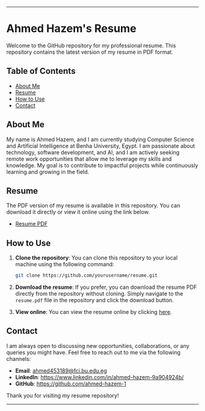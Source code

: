 
---

# Ahmed Hazem's Resume

Welcome to the GitHub repository for my professional resume. This repository contains the latest version of my resume in PDF format.

## Table of Contents
- [About Me](#about-me)
- [Resume](#resume)
- [How to Use](#how-to-use)
- [Contact](#contact)

## About Me

My name is Ahmed Hazem, and I am currently studying Computer Science and Artificial Intelligence at Benha University, Egypt. I am passionate about technology, software development, and AI, and I am actively seeking remote work opportunities that allow me to leverage my skills and knowledge. My goal is to contribute to impactful projects while continuously learning and growing in the field.

## Resume

The PDF version of my resume is available in this repository. You can download it directly or view it online using the link below.

- [Resume PDF]([path/to/your/resume.pdf](https://github.com/ahmed-hazem-1/Resume/blob/main/Ahmed%20Intern%20v.1.2.pdf))

## How to Use

1. **Clone the repository**: You can clone this repository to your local machine using the following command:
   ```bash
   git clone https://github.com/yourusername/resume.git
   ```

2. **Download the resume**: If you prefer, you can download the resume PDF directly from the repository without cloning. Simply navigate to the `resume.pdf` file in the repository and click the download button.

3. **View online**: You can view the resume online by clicking [here]([path/to/your/resume.pdf](https://github.com/ahmed-hazem-1/Resume/blob/main/Ahmed%20Intern%20v.1.2.pdf)).

## Contact

I am always open to discussing new opportunities, collaborations, or any queries you might have. Feel free to reach out to me via the following channels:

- **Email**: ahmed453189@fci.bu.edu.eg
- **LinkedIn**: https://www.linkedin.com/in/ahmed-hazem-9a904924b/
- **GitHub**: https://github.com/ahmed-hazem-1

Thank you for visiting my resume repository!

---
